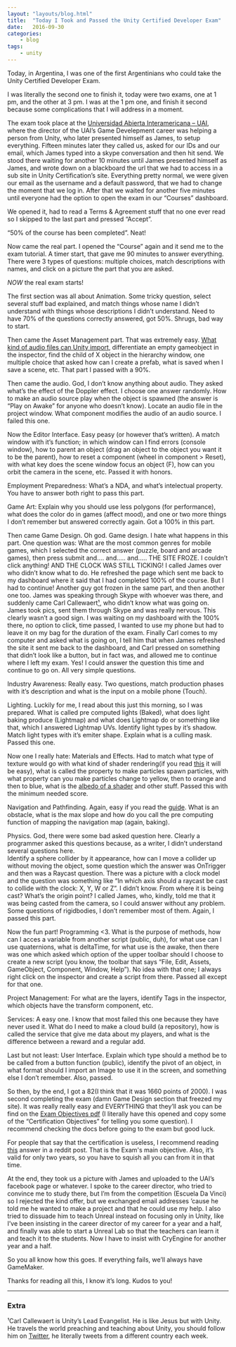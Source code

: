 ```yaml
---
layout: "layouts/blog.html"
title:  "Today I Took and Passed the Unity Certified Developer Exam"
date:   2016-09-30
categories: 
    - blog
tags:
    - unity
---
```

Today, in Argentina, I was one of the first Argentinians who could take the Unity Certified Developer Exam.

I was literally the second one to finish it, today were two exams, one at 1 pm, and the other at 3 pm. I was at the 1 pm one, and finish it second because some complications that I will address in a moment.

The exam took place at the [Universidad Abierta Interamericana – UAI](http://www.uai.edu.ar/), where the director of the UAI’s Game Develepment career was helping a person from Unity, who later presented himself as James, to setup everything. Fifteen minutes later they called us, asked for our IDs and our email, which James typed into a skype conversation and then hit send. We stood there waiting for another 10 minutes until James presented himself as James, and wrote down on a blackboard the url that we had to access in a sub site in Unity Certification’s site. Everything pretty normal, we were given our email as the username and a default password, that we had to change the moment that we log in. After that we waited for another five minutes until everyone had the option to open the exam in our “Courses” dashboard.

We opened it, had to read a Terms & Agreement stuff that no one ever read so I skipped to the last part and pressed “Accept”.

“50% of the course has been completed”. Neat!

Now came the real part. I opened the “Course” again and it send me to the exam tutorial. A timer start, that gave me 90 minutes to answer everything. There were 3 types of questions: multiple choices, match descriptions with names, and click on a picture the part that you are asked.

_NOW_ the real exam starts!

The first section was all about Animation. Some tricky question, select several stuff bad explained, and match things whose name I didn’t understand with things whose descriptions I didn’t understand. Need to have 70% of the questions correctly answered, got 50%. Shrugs, bad way to start.

Then came the Asset Management part. That was extremely easy. [What kind of audio files can Unity import](https://docs.unity3d.com/Manual/AudioFiles.html), differentiate an empty gameobject in the inspector, find the child of X object in the hierarchy window, one multiple choice that asked how can I create a prefab, what is saved when I save a scene, etc. That part I passed with a 90%.

Then came the audio. God, I don’t know anything about audio. They asked what’s the effect of the Doppler effect. I choose one answer randomly. How to make an audio source play when the object is spawned (the answer is “Play on Awake” for anyone who doesn’t know). Locate an audio file in the project window. What component modifies the audio of an audio source. I failed this one.

Now the Editor Interface. Easy peasy (or however that’s written). A match window with it’s function; in which window can I find errors (console window), how to parent an object (drag an object to the object you want it to be the parent), how to reset a component (wheel in component &gt; Reset), with what key does the scene window focus an object (F), how can you orbit the camera in the scene, etc. Passed it with honors.

Employment Preparedness: What’s a NDA, and what’s intelectual property. You have to answer both right to pass this part.

Game Art: Explain why you should use less polygons (for performance), what does the color do in games (affect mood), and one or two more things I don’t remember but answered correctly again. Got a 100% in this part.

Then came Game Design. Oh god. Game design. I hate what happens in this part. One question was: What are the most common genres for mobile games, which I selected the correct answer (puzzle, board and arcade games), then press submit and…. and….. and….. THE SITE FROZE. I couldn’t click anything! AND THE CLOCK WAS STILL TICKING! I called James over who didn’t know what to do. He refreshed the page which sent me back to my dashboard where it said that I had completed 100% of the course. But I had to continue! Another guy got frozen in the same part, and then another one too. James was speaking through Skype with whoever was there, and suddenly came Carl Callewaert[¹](#extra), who didn’t know what was going on. James took pics, sent them through Skype and was really nervous. This clearly wasn’t a good sign. I was waiting on my dashboard with the 100% there, no option to click, time passed, I wanted to use my phone but had to leave it on my bag for the duration of the exam. Finally Carl comes to my computer and asked what is going on, I tell him that when James refreshed the site it sent me back to the dashboard, and Carl pressed on something that didn’t look like a button, but in fact was, and allowed me to continue where I left my exam. Yes! I could answer the question this time and continue to go on. All very simple questions.

Industry Awareness: Really easy. Two questions, match production phases with it’s description and what is the input on a mobile phone (Touch).

Lighting. Luckily for me, I read about this just this morning, so I was prepared. What is called pre computed lights (Baked), what does light baking produce (Lightmap) and what does Lightmap do or something like that, which I answered Lightmap UVs. Identify light types by it’s shadow. Match light types with it’s emiter shape. Explain what is a culling mask. Passed this one.

Now one I really hate: Materials and Effects. Had to match what type of texture would go with what kind of shader rendering(if you read [this](https://docs.unity3d.com/Manual/StandardShaderMaterialParameterRenderingMode.html) it will be easy), what is called the property to make particles spawn particles, with what property can you make particles change to yellow, then to orange and then to blue, what is the [albedo of a shader](https://docs.unity3d.com/Manual/StandardShaderMaterialParameterAlbedoColor.html) and other stuff. Passed this with the minimum needed score.

Navigation and Pathfinding. Again, easy if you read the [guide](https://docs.unity3d.com/Manual/class-NavMeshAgent.html). What is an obstacle, what is the max slope and how do you call the pre computing function of mapping the navigation map (again, baking).

Physics. God, there were some bad asked question here. Clearly a programmer asked this questions because, as a writer, I didn’t understand several questions here.  
Identify a sphere collider by it appearance, how can I move a collider up without moving the object, some question which the answer was OnTrigger and then was a Raycast question. There was a picture with a clock model and the question was something like “In which axis should a raycast be cast to collide with the clock: X, Y, W or Z”. I didn’t know. From where it is being cast? What’s the origin point? I called James, who, kindly, told me that it was being casted from the camera, so I could answer without any problem.  
Some questions of rigidbodies, I don’t remember most of them. Again, I passed this part.

Now the fun part! Programming &lt;3. What is the purpose of methods, how can I acces a variable from another script (public, duh), for what use can I use quaternions, what is deltaTime, for what use is the awake, then there was one which asked which option of the upper toolbar should I choose to create a new script (you know, the toolbar that says “File, Edit, Assets, GameObject, Component, Window, Help”). No idea with that one; I always right click on the inspector and create a script from there. Passed all except for that one.

Project Management: For what are the layers, identify Tags in the inspector, which objects have the transform component, etc.

Services: A easy one. I know that most failed this one because they have never used it. What do I need to make a cloud build (a repository), how is called the service that give me data about my players, and what is the difference between a reward and a regular add.

Last but not least: User Interface. Explain which type should a method be to be called from a button function (public), identify the pivot of an object, in what format should I import an Image to use it in the screen, and something else I don’t remember. Also, passed.

 

So then, by the end, I got a 82(I think that it was 1660 points of 2000). I was second completing the exam (damn Game Design section that freezed my site). It was really really easy and EVERYTHING that they’ll ask you can be find on the [Exam Objectives pdf](https://certification.unity.com/themes/certification/docs/unity-certified-developer-exam-objectives.pdf) (I literally have this opened and copy some of the “Certification Objectives” for telling you some question). I recommend checking the docs before going to the exam but good luck.

For people that say that the certification is useless, I recommend reading [this](https://www.reddit.com/r/Unity3D/comments/4fp2x3/last_weekend_i_took_and_passed_the_unity/d2b12hw) answer in a reddit post. That is the Exam's main objective. Also, it’s valid for only two years, so you have to squish all you can from it in that time.

 

At the end, they took us a picture with James and uploaded to the UAI’s facebook page or whatever. I spoke to the career director, who tried to convince me to study there, but I’m from the competition (Escuela Da Vinci) so I rejected the kind offer, but we exchanged email addresses ’cause he told me he wanted to make a project and that he could use my help. I also tried to dissuade him to teach Unreal instead on focusing only in Unity, like I’ve been insisting in the career director of my career for a year and a half, and finally was able to start a Unreal Lab so that the teachers can learn it and teach it to the students. Now I have to insist with CryEngine for another year and a half.

So you all know how this goes. If everything fails, we’ll always have GameMaker.

Thanks for reading all this, I know it’s long. Kudos to you!

 

* * *

### Extra
¹Carl Callewaert is Unity’s Lead Evangelist. He is like Jesus but with Unity. He travels the world preaching and teaching about Unity, you should follow him on [Twitter](https://twitter.com/carlunity), he literally tweets from a different country each week.
